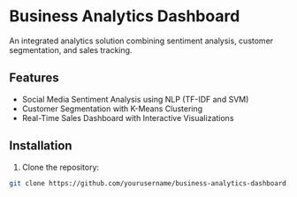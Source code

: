 # Business Analytics Dashboard

An integrated analytics solution combining sentiment analysis, customer segmentation, and sales tracking.

## Features

- Social Media Sentiment Analysis using NLP (TF-IDF and SVM)
- Customer Segmentation with K-Means Clustering
- Real-Time Sales Dashboard with Interactive Visualizations

## Installation

1. Clone the repository:
```bash
git clone https://github.com/yourusername/business-analytics-dashboard.git#   S a n t i m e n t A n a l y s i s - p r o j e c t 2 
 
 

